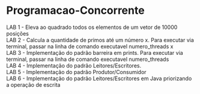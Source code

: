 # Programacao-Concorrente
LAB 1 - Eleva ao quadrado todos os elementos de um vetor de 10000 posições\
LAB 2 - Calcula a quantidade de primos até um número x. Para executar via terminal, passar na linha de comando executavel numero_threads x\
LAB 3 - Implementação do padrão barreira em prints.  Para executar via terminal, passar na linha de comando executavel numero_threads\
LAB 4 - Implementação do padrão Leitores/Escritores.\
LAB 5 - Implementação do padrão Produtor/Consumidor\
LAB 6 - Implementação do padrão Leitores/Escritores em Java priorizando a operação de escrita
